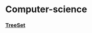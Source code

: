 # Computer-science


### [**TreeSet**](https://github.com/roqdkfwk/Computer-science/blob/main/Data%20Structure/Java%20Collection%20Framework(JCF)/TreeSet%20Class.md)
